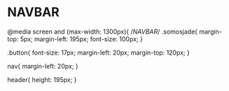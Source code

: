 # NAVBAR
@media screen and (max-width: 1300px){
/*NAVBAR*/
  .somosjade{
      margin-top: 5px;
      margin-left: 195px;
      font-size: 100px;
  }

  .button{
      font-size: 17px;
      margin-left: 20px;
      margin-top: 120px;
  }

  nav{
      margin-left: 20px;
  }

  header{
      height: 195px;
  }
